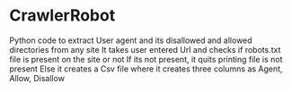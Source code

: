 # CrawlerRobot
Python code to extract User agent and its disallowed and allowed directories from any site
It takes user entered Url and checks if robots.txt file is present on the site or not
If its not present, it quits printing file is not present
Else it creates a Csv file where it creates three columns as Agent, Allow, Disallow

